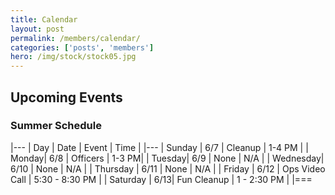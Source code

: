 ```yaml
---
title: Calendar
layout: post
permalink: /members/calendar/
categories: ['posts', 'members']
hero: /img/stock/stock05.jpg
---
```


## Upcoming Events

### Summer Schedule


|---
| Day | Date | Event    | Time |
|---
| Sunday | 6/7 | Cleanup |  1-4 PM |
| Monday| 6/8 | Officers | 1-3 PM|
| Tuesday| 6/9 | None | N/A |
| Wednesday| 6/10 | None | N/A |
| Thursday | 6/11 | None | N/A |
| Friday | 6/12 | Ops Video Call | 5:30 - 8:30 PM |
| Saturday | 6/13| Fun Cleanup | 1 - 2:30 PM | 
|===
